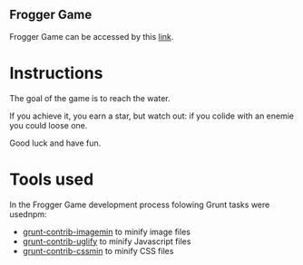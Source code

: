 ## Frogger Game
Frogger Game can be accessed by this [link](https://rawgit.com/FDMOliveira/Front-end-nanodegree-exercises/master/FroggerGame/index.html).

# Instructions
The goal of the game is to reach the water. 

If you achieve it, you earn a star, but watch out: if you colide with an enemie you could loose one.

Good luck and have fun.

# Tools used
In the Frogger Game development process folowing Grunt tasks were usednpm:
 * [grunt-contrib-imagemin](https://github.com/gruntjs/grunt-contrib-imagemin) to minify image files
 * [grunt-contrib-uglify](https://github.com/gruntjs/grunt-contrib-uglify) to minify Javascript files
 * [grunt-contrib-cssmin](https://github.com/gruntjs/grunt-contrib-cssmin) to minify CSS files
